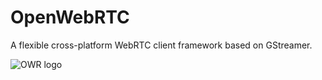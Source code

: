OpenWebRTC
==========

A flexible cross-platform WebRTC client framework based on GStreamer.

![OWR logo](http://static.squarespace.com/static/53f1eedee4b0439bf8d480c5/t/54061d4ae4b0f4290347d846/1411419445727/?format=1500w "OpenWebRTC")
